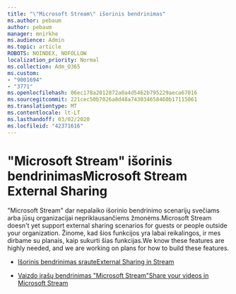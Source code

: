 ```yaml
---
title: "\"Microsoft Stream\" išorinis bendrinimas"
ms.author: pebaum
author: pebaum
manager: mnirkhe
ms.audience: Admin
ms.topic: article
ROBOTS: NOINDEX, NOFOLLOW
localization_priority: Normal
ms.collection: Adm_O365
ms.custom:
- "9001694"
- "3771"
ms.openlocfilehash: 06ec178a2012872a0a4d5462b795229aeca67016
ms.sourcegitcommit: 221cec50b7026a8d48a743034658460b17115061
ms.translationtype: MT
ms.contentlocale: lt-LT
ms.lasthandoff: 03/02/2020
ms.locfileid: "42371616"
---
```

# <a name="microsoft-stream-external-sharing"></a><span data-ttu-id="c1347-102">"Microsoft Stream" išorinis bendrinimas</span><span class="sxs-lookup"><span data-stu-id="c1347-102">Microsoft Stream External Sharing</span></span>

<span data-ttu-id="c1347-103">"Microsoft Stream" dar nepalaiko išorinio bendrinimo scenarijų svečiams arba jūsų organizacijai nepriklausančiems žmonėms.</span><span class="sxs-lookup"><span data-stu-id="c1347-103">Microsoft Stream doesn't yet support external sharing scenarios for guests or people outside your organization.</span></span> <span data-ttu-id="c1347-104">Žinome, kad šios funkcijos yra labai reikalingos, ir mes dirbame su planais, kaip sukurti šias funkcijas.</span><span class="sxs-lookup"><span data-stu-id="c1347-104">We know these features are highly needed, and we are working on plans for how to build these features.</span></span>

- [<span data-ttu-id="c1347-105">Išorinis bendrinimas sraute</span><span class="sxs-lookup"><span data-stu-id="c1347-105">External Sharing in Stream</span></span>](https://docs.microsoft.com/en-us/stream/portal-share-video#external-sharing)

- [<span data-ttu-id="c1347-106">Vaizdo įrašų bendrinimas "Microsoft Stream"</span><span class="sxs-lookup"><span data-stu-id="c1347-106">Share your videos in Microsoft Stream</span></span>](https://docs.microsoft.com/en-us/stream/portal-share-video)
